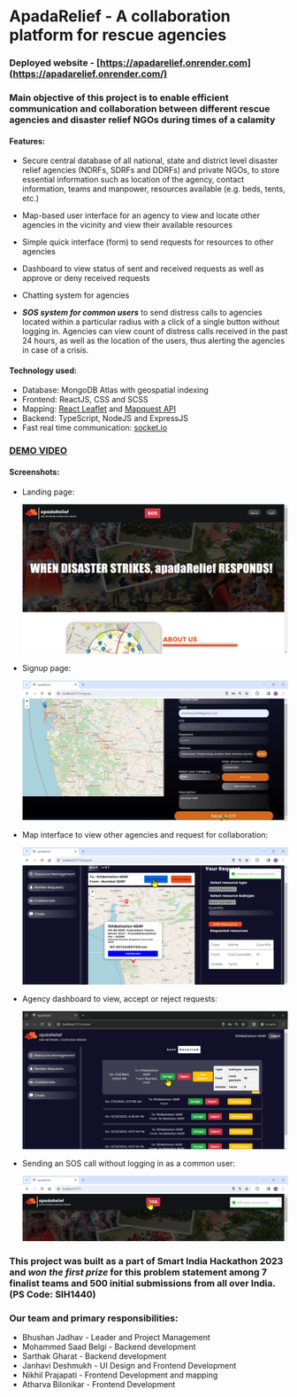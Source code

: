 # ApadaRelief - A  collaboration platform for rescue agencies

### Deployed website - [https://apadarelief.onrender.com](https://apadarelief.onrender.com/)

### Main objective of this project is to enable efficient communication and collaboration between different rescue agencies and disaster relief NGOs during times of a calamity

#### Features:
 
- Secure central database of all national, state and district level disaster relief agencies (NDRFs, SDRFs and DDRFs) and private NGOs, to store essential information such as location of the agency, contact information, teams and manpower, resources available (e.g. beds, tents, etc.)

- Map-based user interface for an agency to view and locate other agencies in the vicinity and view their available resources

- Simple quick interface (form) to send requests for resources to other agencies 

- Dashboard to view status of sent and received requests as well as approve or deny received requests

- Chatting system for agencies

-  ***SOS system for common users*** to send distress calls to agencies located within a particular radius with a click of a single button without logging in. Agencies can view count of distress calls received in the past 24 hours, as well as the location of the users, thus alerting the agencies in case of a crisis.

#### Technology used:
- Database: MongoDB Atlas with geospatial indexing
- Frontend: ReactJS, CSS and SCSS
- Mapping: [React Leaflet](https://react-leaflet.js.org/) and [Mapquest API](https://developer.mapquest.com/documentation/)
- Backend: TypeScript, NodeJS and ExpressJS
- Fast real time communication: [socket.io](https://socket.io/)

### [**DEMO VIDEO**](https://youtu.be/lzg6qmesln8)

#### Screenshots:

- Landing page: 

    ![Landing](./screenshots/landing.png)

- Signup page:

    ![Signup](./screenshots/signup.png)

- Map interface to view other agencies and request for collaboration: 

    ![Map interface](./screenshots/map_interface.png)

- Agency dashboard to view, accept or reject requests:

    ![Dashboard](./screenshots/dashboard.png)

- Sending an SOS call without logging in as a common user:

    ![SOS](./screenshots/sos.png)


### This project was built as a part of Smart India Hackathon 2023 and ***won the first prize*** for this problem statement among 7 finalist teams and 500 initial submissions from all over India. (PS Code: SIH1440)  

### Our team and primary responsibilities:
- Bhushan Jadhav - Leader and Project Management
- Mohammed Saad Belgi - Backend development
- Sarthak Gharat - Backend development
- Janhavi Deshmukh - UI Design and Frontend Development
- Nikhil Prajapati - Frontend Development and mapping
- Atharva Bilonikar - Frontend Development


<!-- Restrictive License Crisis Avengers Team

This software is proprietary and confidential. No rights to view, distribute, or modify this software are granted to any party.

Unauthorized copying, distribution, or use of this software is strictly prohibited.

For inquiries regarding licensing options, please contact crisis.avengers@spit.ac.in -->
